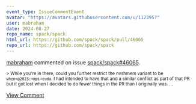```yaml
---
event_type: IssueCommentEvent
avatar: "https://avatars.githubusercontent.com/u/112395?"
user: mabraham
date: 2024-08-27
repo_name: spack/spack
html_url: https://github.com/spack/spack/pull/46065
repo_url: https://github.com/spack/spack
---
```


<a href='https://github.com/mabraham' target='_blank'>mabraham</a> commented on issue <a href='https://github.com/spack/spack/pull/46065' target='_blank'>spack/spack#46065</a>.

<small>> While you're in there, could you further restrict the nvshmem variant to be `when=@2023:+mpi+cuda`. I had intended to have that and a similar conflict as part of that PR but it got lost when I decided to do fewer things in the PR than I originally was....</small>

<a href='https://github.com/spack/spack/pull/46065' target='_blank'>View Comment</a>